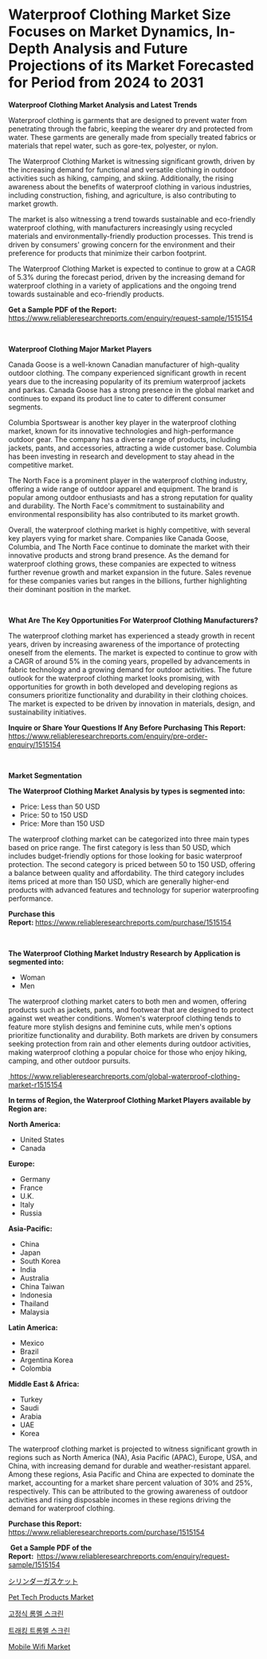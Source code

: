 <p><h1>Waterproof Clothing Market Size Focuses on Market Dynamics, In-Depth Analysis and Future Projections of its Market Forecasted for Period from 2024 to 2031</h1></p><p><strong>Waterproof Clothing Market Analysis and Latest Trends</strong></p>
<p><p>Waterproof clothing is garments that are designed to prevent water from penetrating through the fabric, keeping the wearer dry and protected from water. These garments are generally made from specially treated fabrics or materials that repel water, such as gore-tex, polyester, or nylon.</p><p>The Waterproof Clothing Market is witnessing significant growth, driven by the increasing demand for functional and versatile clothing in outdoor activities such as hiking, camping, and skiing. Additionally, the rising awareness about the benefits of waterproof clothing in various industries, including construction, fishing, and agriculture, is also contributing to market growth.</p><p>The market is also witnessing a trend towards sustainable and eco-friendly waterproof clothing, with manufacturers increasingly using recycled materials and environmentally-friendly production processes. This trend is driven by consumers' growing concern for the environment and their preference for products that minimize their carbon footprint.</p><p>The Waterproof Clothing Market is expected to continue to grow at a CAGR of 5.3% during the forecast period, driven by the increasing demand for waterproof clothing in a variety of applications and the ongoing trend towards sustainable and eco-friendly products.</p></p>
<p><strong>Get a Sample PDF of the Report:&nbsp;</strong> <a href="https://www.reliableresearchreports.com/enquiry/request-sample/1515154">https://www.reliableresearchreports.com/enquiry/request-sample/1515154</a></p>
<p>&nbsp;</p>
<p><strong>Waterproof Clothing Major Market Players</strong></p>
<p><p>Canada Goose is a well-known Canadian manufacturer of high-quality outdoor clothing. The company experienced significant growth in recent years due to the increasing popularity of its premium waterproof jackets and parkas. Canada Goose has a strong presence in the global market and continues to expand its product line to cater to different consumer segments.</p><p>Columbia Sportswear is another key player in the waterproof clothing market, known for its innovative technologies and high-performance outdoor gear. The company has a diverse range of products, including jackets, pants, and accessories, attracting a wide customer base. Columbia has been investing in research and development to stay ahead in the competitive market.</p><p>The North Face is a prominent player in the waterproof clothing industry, offering a wide range of outdoor apparel and equipment. The brand is popular among outdoor enthusiasts and has a strong reputation for quality and durability. The North Face's commitment to sustainability and environmental responsibility has also contributed to its market growth.</p><p>Overall, the waterproof clothing market is highly competitive, with several key players vying for market share. Companies like Canada Goose, Columbia, and The North Face continue to dominate the market with their innovative products and strong brand presence. As the demand for waterproof clothing grows, these companies are expected to witness further revenue growth and market expansion in the future. Sales revenue for these companies varies but ranges in the billions, further highlighting their dominant position in the market.</p></p>
<p>&nbsp;</p>
<p><strong>What Are The Key Opportunities For Waterproof Clothing Manufacturers?</strong></p>
<p><p>The waterproof clothing market has experienced a steady growth in recent years, driven by increasing awareness of the importance of protecting oneself from the elements. The market is expected to continue to grow with a CAGR of around 5% in the coming years, propelled by advancements in fabric technology and a growing demand for outdoor activities. The future outlook for the waterproof clothing market looks promising, with opportunities for growth in both developed and developing regions as consumers prioritize functionality and durability in their clothing choices. The market is expected to be driven by innovation in materials, design, and sustainability initiatives.</p></p>
<p><strong>Inquire or Share Your Questions If Any Before Purchasing This Report:</strong> <a href="https://www.reliableresearchreports.com/enquiry/pre-order-enquiry/1515154">https://www.reliableresearchreports.com/enquiry/pre-order-enquiry/1515154</a></p>
<p>&nbsp;</p>
<p><strong>Market Segmentation</strong></p>
<p><strong>The Waterproof Clothing Market Analysis by types is segmented into:</strong></p>
<p><ul><li>Price: Less than 50 USD</li><li>Price: 50 to 150 USD</li><li>Price: More than 150 USD</li></ul></p>
<p><p>The waterproof clothing market can be categorized into three main types based on price range. The first category is less than 50 USD, which includes budget-friendly options for those looking for basic waterproof protection. The second category is priced between 50 to 150 USD, offering a balance between quality and affordability. The third category includes items priced at more than 150 USD, which are generally higher-end products with advanced features and technology for superior waterproofing performance.</p></p>
<p><strong>Purchase this Report:&nbsp;</strong><a href="https://www.reliableresearchreports.com/purchase/1515154">https://www.reliableresearchreports.com/purchase/1515154</a></p>
<p>&nbsp;</p>
<p><strong>The Waterproof Clothing Market Industry Research by Application is segmented into:</strong></p>
<p><ul><li>Woman</li><li>Men</li></ul></p>
<p><p>The waterproof clothing market caters to both men and women, offering products such as jackets, pants, and footwear that are designed to protect against wet weather conditions. Women's waterproof clothing tends to feature more stylish designs and feminine cuts, while men's options prioritize functionality and durability. Both markets are driven by consumers seeking protection from rain and other elements during outdoor activities, making waterproof clothing a popular choice for those who enjoy hiking, camping, and other outdoor pursuits.</p></p>
<p><a href="https://www.reliableresearchreports.com/global-waterproof-clothing-market-r1515154">&nbsp;https://www.reliableresearchreports.com/global-waterproof-clothing-market-r1515154</a></p>
<p><strong>In terms of Region, the Waterproof Clothing Market Players available by Region are:</strong></p>
<p>
    <p> <strong> North America: </strong>
        <ul>
            <li>United States</li>
            <li>Canada</li>
        </ul>
        </p> 
    <p> <strong> Europe: </strong>
        <ul>
            <li>Germany</li>
            <li>France</li>
            <li>U.K.</li>
            <li>Italy</li>
            <li>Russia</li>
        </ul>
        </p> 
    <p> <strong> Asia-Pacific: </strong>
        <ul>
            <li>China</li>
            <li>Japan</li>
            <li>South Korea</li>
            <li>India</li>
            <li>Australia</li>
            <li>China Taiwan</li>
            <li>Indonesia</li>
            <li>Thailand</li>
            <li>Malaysia</li>
        </ul>
        </p> 
    <p> <strong> Latin America: </strong>
        <ul>
            <li>Mexico</li>
            <li>Brazil</li>
            <li>Argentina Korea</li>
            <li>Colombia</li>
        </ul>
        </p> 
    <p> <strong> Middle East & Africa: </strong>
        <ul>
            <li>Turkey</li>
            <li>Saudi</li>
            <li>Arabia</li>
            <li>UAE</li>
            <li>Korea</li>
        </ul>
    </p>
    </p>
<p><p>The waterproof clothing market is projected to witness significant growth in regions such as North America (NA), Asia Pacific (APAC), Europe, USA, and China, with increasing demand for durable and weather-resistant apparel. Among these regions, Asia Pacific and China are expected to dominate the market, accounting for a market share percent valuation of 30% and 25%, respectively. This can be attributed to the growing awareness of outdoor activities and rising disposable incomes in these regions driving the demand for waterproof clothing.</p></p>
<p><strong>Purchase this Report: </strong><a href="https://www.reliableresearchreports.com/purchase/1515154">https://www.reliableresearchreports.com/purchase/1515154</a></p>
<p>&nbsp;<strong>Get a Sample PDF of the Report:&nbsp;&nbsp;</strong><a href="https://www.reliableresearchreports.com/enquiry/request-sample/1515154">https://www.reliableresearchreports.com/enquiry/request-sample/1515154</a></p>
<p><strong></strong></p>
<p><p><a href="https://github.com/ChloeConn27/Market-Research-Report-List-1/blob/main/9611565143033.md">シリンダーガスケット</a></p><p><a href="https://github.com/ajiariaa/Market-Research-Report-List-1/blob/main/pet-tech-products-market.md">Pet Tech Products Market</a></p><p><a href="https://github.com/Penelolack456456/Market-Research-Report-List-2/blob/main/7948546150779.md">고정식 롬멜 스크린</a></p><p><a href="https://github.com/darrellockm3ytan895656/Market-Research-Report-List-2/blob/main/7522867150780.md">트래킹 트롬멜 스크린</a></p><p><a href="https://github.com/niyotibauri9/Market-Research-Report-List-1/blob/main/mobile-wifi-market.md">Mobile Wifi Market</a></p></p>